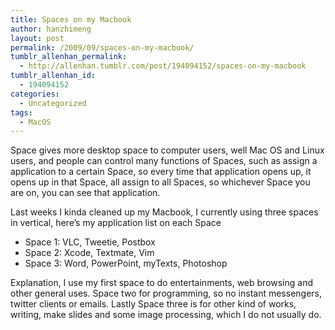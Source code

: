 ```yaml
---
title: Spaces on my Macbook
author: hanzhimeng
layout: post
permalink: /2009/09/spaces-on-my-macbook/
tumblr_allenhan_permalink:
  - http://allenhan.tumblr.com/post/194094152/spaces-on-my-macbook
tumblr_allenhan_id:
  - 194094152
categories:
  - Uncategorized
tags:
  - MacOS
---
```

Space gives more desktop space to computer users, well Mac OS and Linux users, and people can control many functions of Spaces, such as assign a application to a certain Space, so every time that application opens up, it opens up in that Space, all assign to all Spaces, so whichever Space you are on, you can see that application.

Last weeks I kinda cleaned up my Macbook, I currently using three spaces in vertical, here&#8217;s my application list on each Space

  * Space 1: VLC, Tweetie, Postbox
  * Space 2: Xcode, Textmate, Vim
  * Space 3: Word, PowerPoint, myTexts, Photoshop

Explanation, I use my first space to do entertainments, web browsing and other general uses. Space two for programming, so no instant messengers, twitter clients or emails. Lastly Space three is for other kind of works, writing, make slides and some image processing, which I do not usually do.
